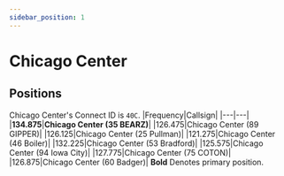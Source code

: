```yaml
---
sidebar_position: 1
---
```

# Chicago Center

## Positions
Chicago Center's Connect ID is ```40C```.
|Frequency|Callsign|
|---|---|
|**134.875**|**Chicago Center (35 BEARZ)**|
|126.475|Chicago Center (89 GIPPER)|
|126.125|Chicago Center (25 Pullman)|
|121.275|Chicago Center (46 Boiler)|
|132.225|Chicago Center (53 Bradford)|
|125.575|Chicago Center (94 Iowa City)|
|127.775|Chicago Center (75 COTON)|
|126.875|Chicago Center (60 Badger)|
**Bold** Denotes primary position.